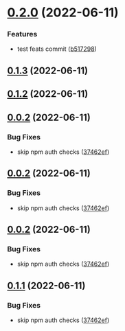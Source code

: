 

# [0.2.0](https://github.com/PipilaDAO/frontend/compare/0.1.3...0.2.0) (2022-06-11)


### Features

* test feats commit ([b517298](https://github.com/PipilaDAO/frontend/commit/b5172981f12a44b1c1c01ecefac535e6048bd269))

## [0.1.3](https://github.com/PipilaDAO/frontend/compare/0.0.2...0.1.3) (2022-06-11)

## [0.1.2](https://github.com/PipilaDAO/frontend/compare/0.0.2...0.1.2) (2022-06-11)

## [0.0.2](https://github.com/PipilaDAO/frontend/compare/0.0.1...0.0.2) (2022-06-11)


### Bug Fixes

* skip npm auth checks ([37462ef](https://github.com/PipilaDAO/frontend/commit/37462efff0628c35516c232cdd180bb2149fe68f))

## [0.0.2](https://github.com/PipilaDAO/frontend/compare/0.0.1...0.0.2) (2022-06-11)


### Bug Fixes

* skip npm auth checks ([37462ef](https://github.com/PipilaDAO/frontend/commit/37462efff0628c35516c232cdd180bb2149fe68f))

## [0.0.2](https://github.com/PipilaDAO/frontend/compare/0.0.1...0.0.2) (2022-06-11)


### Bug Fixes

* skip npm auth checks ([37462ef](https://github.com/PipilaDAO/frontend/commit/37462efff0628c35516c232cdd180bb2149fe68f))

## [0.1.1](https://github.com/PipilaDAO/frontend/compare/0.0.1...0.1.1) (2022-06-11)


### Bug Fixes

* skip npm auth checks ([37462ef](https://github.com/PipilaDAO/frontend/commit/37462efff0628c35516c232cdd180bb2149fe68f))